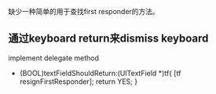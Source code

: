 
缺少一种简单的用于查找first responder的方法。

## 通过keyboard return来dismiss keyboard
implement delegate method
- (BOOL)textFieldShouldReturn:(UITextField *)tf{
  [tf resignFirstResponder];
  return YES;
}
